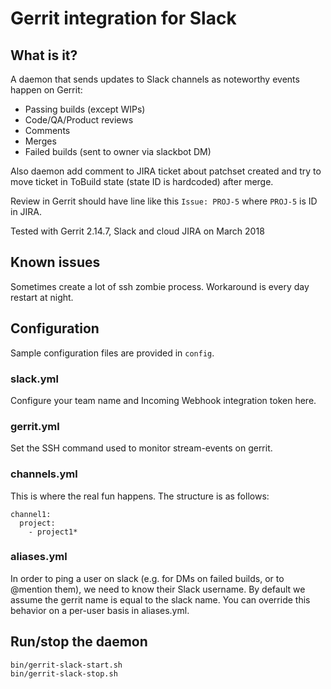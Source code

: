 # Gerrit integration for Slack

## What is it?

A daemon that sends updates to Slack channels as noteworthy events happen on Gerrit:

  * Passing builds (except WIPs)
  * Code/QA/Product reviews
  * Comments
  * Merges
  * Failed builds (sent to owner via slackbot DM)

Also daemon add comment to JIRA ticket about patchset created and try to move
ticket in ToBuild state (state ID is hardcoded) after merge.

Review in Gerrit should have line like this `Issue: PROJ-5` where `PROJ-5` is ID in JIRA.

Tested with Gerrit 2.14.7, Slack and cloud JIRA on March 2018

## Known issues
Sometimes create a lot of ssh zombie process. Workaround is every day restart at night.

## Configuration

Sample configuration files are provided in `config`.

### slack.yml

Configure your team name and Incoming Webhook integration token here.

### gerrit.yml

Set the SSH command used to monitor stream-events on gerrit.

### channels.yml

This is where the real fun happens. The structure is as follows:

    channel1:
      project:
        - project1*


### aliases.yml

In order to ping a user on slack (e.g. for DMs on failed builds, or to @mention them), we need to know their Slack username. By default we assume the gerrit name is equal to the slack name. You can override this behavior on a per-user basis in aliases.yml.

## Run/stop the daemon

    bin/gerrit-slack-start.sh
    bin/gerrit-slack-stop.sh
